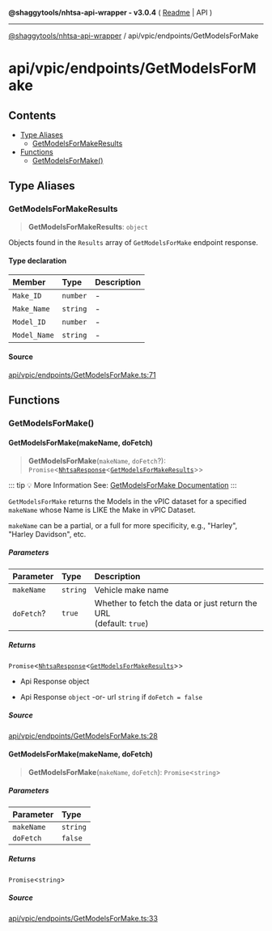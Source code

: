 **@shaggytools/nhtsa-api-wrapper - v3.0.4** ( [Readme](../../../index.md) \| API )

***

[@shaggytools/nhtsa-api-wrapper](../../../modules.md) / api/vpic/endpoints/GetModelsForMake

# api/vpic/endpoints/GetModelsForMake

## Contents

- [Type Aliases](GetModelsForMake.md#type-aliases)
  - [GetModelsForMakeResults](GetModelsForMake.md#getmodelsformakeresults)
- [Functions](GetModelsForMake.md#functions)
  - [GetModelsForMake()](GetModelsForMake.md#getmodelsformake)

## Type Aliases

### GetModelsForMakeResults

> **GetModelsForMakeResults**: `object`

Objects found in the `Results` array of `GetModelsForMake` endpoint response.

#### Type declaration

| Member | Type | Description |
| :------ | :------ | :------ |
| `Make_ID` | `number` | - |
| `Make_Name` | `string` | - |
| `Model_ID` | `number` | - |
| `Model_Name` | `string` | - |

#### Source

[api/vpic/endpoints/GetModelsForMake.ts:71](https://github.com/ShaggyTech/nhtsa-api-wrapper/blob/main/packages/lib/src/api/vpic/endpoints/GetModelsForMake.ts#L71)

## Functions

### GetModelsForMake()

#### GetModelsForMake(makeName, doFetch)

> **GetModelsForMake**(`makeName`, `doFetch`?): `Promise`\<[`NhtsaResponse`](../../types.md#nhtsaresponseresultstype-apitype)\<[`GetModelsForMakeResults`](GetModelsForMake.md#getmodelsformakeresults)\>\>

::: tip :bulb: More Information
See: [GetModelsForMake Documentation](/guide/vpic/endpoints/get-models-for-make)
:::

`GetModelsForMake` returns the Models in the vPIC dataset for a specified `makeName`
whose Name is LIKE the Make in vPIC Dataset.

`makeName` can be a partial, or a full for more specificity, e.g., "Harley",
"Harley Davidson", etc.

##### Parameters

| Parameter | Type | Description |
| :------ | :------ | :------ |
| `makeName` | `string` | Vehicle make name |
| `doFetch`? | `true` | Whether to fetch the data or just return the URL<br />(default: `true`) |

##### Returns

`Promise`\<[`NhtsaResponse`](../../types.md#nhtsaresponseresultstype-apitype)\<[`GetModelsForMakeResults`](GetModelsForMake.md#getmodelsformakeresults)\>\>

- Api Response object

- Api Response `object`
-or- url `string` if `doFetch = false`

##### Source

[api/vpic/endpoints/GetModelsForMake.ts:28](https://github.com/ShaggyTech/nhtsa-api-wrapper/blob/main/packages/lib/src/api/vpic/endpoints/GetModelsForMake.ts#L28)

#### GetModelsForMake(makeName, doFetch)

> **GetModelsForMake**(`makeName`, `doFetch`): `Promise`\<`string`\>

##### Parameters

| Parameter | Type |
| :------ | :------ |
| `makeName` | `string` |
| `doFetch` | `false` |

##### Returns

`Promise`\<`string`\>

##### Source

[api/vpic/endpoints/GetModelsForMake.ts:33](https://github.com/ShaggyTech/nhtsa-api-wrapper/blob/main/packages/lib/src/api/vpic/endpoints/GetModelsForMake.ts#L33)
